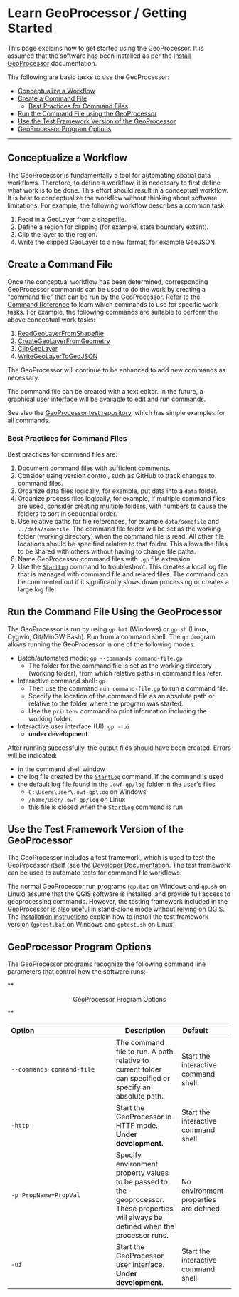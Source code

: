 # Learn GeoProcessor / Getting Started #

This page explains how to get started using the GeoProcessor.
It is assumed that the software has been installed as per the [Install GeoProcessor](install) documentation.

The following are basic tasks to use the GeoProcessor:

* [Conceptualize a Workflow](#conceptualize-a-workflow)
* [Create a Command File](#create-a-command-file)
	+ [Best Practices for Command Files](#best-practices-for-command-files)
* [Run the Command File using the GeoProcessor](#run-the-command-file-using-the-geoprocessor)
* [Use the Test Framework Version of the GeoProcessor](#use-the-test-framework-version-of-the-geoprocessor)
* [GeoProcessor Program Options](#geoprocessor-program-options)

---------------

## Conceptualize a Workflow ##

The GeoProcessor is fundamentally a tool for automating spatial data workflows.
Therefore, to define a workflow, it is necessary to first define what work is to be done.
This effort should result in a conceptual workflow.
It is best to conceptualize the workflow without thinking about software limitations.
For example, the following workflow describes a common task:

1. Read in a GeoLayer from a shapefile.
2. Define a region for clipping (for example, state boundary extent).
3. Clip the layer to the region.
4. Write the clipped GeoLayer to a new format, for example GeoJSON.

## Create a Command File ##

Once the conceptual workflow has been determined, corresponding GeoProcessor
commands can be used to do the work by creating a "command file" that can be run by the GeoProcessor.
Refer to the [Command Reference](../command-ref/overview) to learn which
commands to use for specific work tasks.  For example, the following commands
are suitable to perform the above conceptual work tasks:

1. [ReadGeoLayerFromShapefile](http://learn.openwaterfoundation.org/owf-app-geoprocessor-python-doc-user/command-ref/ReadGeoLayerFromShapefile/ReadGeoLayerFromShapefile/)
2. [CreateGeoLayerFromGeometry](http://learn.openwaterfoundation.org/owf-app-geoprocessor-python-doc-user/command-ref/CreateGeoLayerFromGeometry/CreateGeoLayerFromGeometry/)
3. [ClipGeoLayer](http://learn.openwaterfoundation.org/owf-app-geoprocessor-python-doc-user/command-ref/ClipGeoLayer/ClipGeoLayer/)
4. [WriteGeoLayerToGeoJSON](http://learn.openwaterfoundation.org/owf-app-geoprocessor-python-doc-user/command-ref/WriteGeoLayerToGeoJSON/WriteGeoLayerToGeoJSON/)

The GeoProcessor will continue to be enhanced to add new commands as necessary.

The command file can be created with a text editor.
In the future, a graphical user interface will be available to edit and run commands.

See also the [GeoProcessor test repository](https://github.com/OpenWaterFoundation/owf-app-geoprocessor-python-test),
which has simple examples for all commands.

### Best Practices for Command Files ###

Best practices for command files are:

1. Document command files with sufficient comments.
2. Consider using version control, such as GitHub to track changes to command files.
3. Organize data files logically, for example, put data into a `data` folder.
4. Organize process files logically, for example, if multiple command files are used,
consider creating multiple folders, with numbers to cause the folders to sort in sequential order.
5. Use relative paths for file references, for example `data/somefile` and `../data/somefile`.
The command file folder will be set as the working folder (working directory) when the command file is read.
All other file locations should be specified relative to that folder.
This allows the files to be shared with others without having to change file paths.
6. Name GeoProcessor command files with `.gp` file extension.
7. Use the [`StartLog`](command-ref/StartLog/StartLog) command to troubleshoot.
This creates a local log file that is managed with command file and related files.
The command can be commented out if it significantly slows down processing or creates a large log file.

## Run the Command File Using the GeoProcessor ##

The GeoProcessor is run by using `gp.bat` (Windows) or `gp.sh` (Linux, Cygwin, Git/MinGW Bash).
Run from a command shell.
The `gp` program allows running the GeoProcessor in one of the following modes:

* Batch/automated mode: `gp --commands command-file.gp`
	+ The folder for the command file is set as the working directory (working folder),
	from which relative paths in command files refer.
* Interactive command shell: `gp`
	+ Then use the command `run command-file.gp` to run a command file.
	+ Specify the location of the command file as an absolute path or relative to the folder
	where the program was started.
	+ Use the `printenv` command to print information including the working folder.
* Interactive user interface (UI):  `gp --ui`
	+ **under development**

After running successfully, the output files should have been created.
Errors will be indicated:

* in the command shell window
* the log file created by the [`StartLog`](command-ref/StartLog/StartLog) command, if the command is used
* the default log file found in the `.owf-gp/log` folder in the user's files
	+ `C:\Users\user\.owf-gp\log` on Windows
	+ `/home/user/.owf-gp/log` on Linux
	+ this file is closed when the [`StartLog`](command-ref/StartLog/StartLog) command is run

## Use the Test Framework Version of the GeoProcessor ##

The GeoProcessor includes a test framework, which is used to test the GeoProcessor itself
(see the [Developer Documentation](http://learn.openwaterfoundation.org/owf-app-geoprocessor-python-doc-dev/dev-tasks/#functional-tests).
The test framework can be used to automate tests for command file workflows.

The normal GeoProcessor run programs (`gp.bat` on Windows and `gp.sh` on Linux) assume that the QGIS software is installed,
and provide full access to geoprocessing commands.
However, the testing framework included in the GeoProcessor is also useful in stand-alone mode without relying on QGIS.
The [installation instructions](install) explain how to install the test framework version
(`gptest.bat` on Windows and `gptest.sh` on Linux)

## GeoProcessor Program Options ##

The GeoProcessor programs recognize the following command line parameters that control how the software runs:

**<p style="text-align: center;">
GeoProcessor Program Options
</p>**

| **Option**&nbsp;&nbsp;&nbsp;&nbsp;&nbsp;&nbsp;&nbsp;&nbsp;&nbsp;&nbsp;&nbsp;&nbsp;&nbsp;&nbsp;&nbsp;&nbsp;&nbsp;&nbsp;&nbsp;&nbsp;&nbsp;&nbsp;&nbsp;&nbsp;&nbsp;&nbsp;&nbsp;&nbsp;&nbsp;&nbsp;&nbsp;&nbsp;&nbsp;&nbsp;&nbsp;&nbsp;&nbsp;&nbsp;&nbsp; | **Description** | **Default**&nbsp;&nbsp;&nbsp;&nbsp;&nbsp;&nbsp;&nbsp;&nbsp;&nbsp;&nbsp; |
| --------------|-----------------|----------------- |
| `--commands command-file` | The command file to run. A path relative to current folder can specified or specify an absolute path. | Start the interactive command shell. |
| `-http` | Start the GeoProcessor in HTTP mode. **Under development.**| Start the interactive command shell. |
| `-p PropName=PropVal` | Specify environment property values to be passed to the geoprocessor.  These properties will always be defined when the processor runs. | No environment properties are defined. |
| `-ui` | Start the GeoProcessor user interface. **Under development.**| Start the interactive command shell. |
